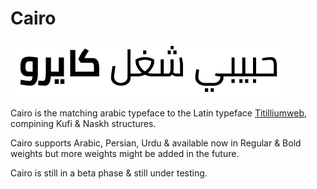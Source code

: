 # Cairo

![Sample][sample]

Cairo is the matching arabic typeface to the Latin typeface [Titilliumweb][titilliumweb], compining Kufi & Naskh structures.

Cairo supports Arabic, Persian, Urdu & available now in Regular & Bold weights but more weights might be added in the future.

Cairo is still in a beta phase & still under testing.

[sample]: documentation/sample.png
[titilliumweb]: https://github.com/librefonts/titilliumweb
